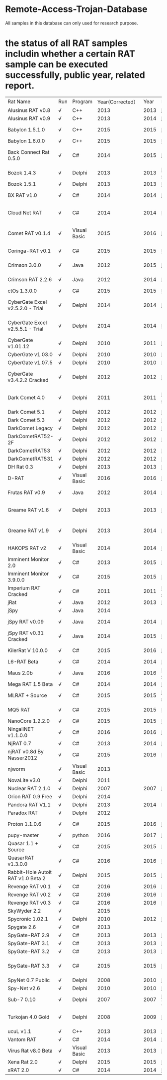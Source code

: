 # Remote-Access-Trojan-Database 

All samples in this database can only used for research purpose.

# the status of all RAT samples includin whether a certain RAT sample can be executed successfully, public year, related report.

|                                    |     |              |                 |      |                                                                                                                                                     |                                                                                                                                                                                                                                                                                                                                                                 | 
|------------------------------------|-----|--------------|-----------------|------|-----------------------------------------------------------------------------------------------------------------------------------------------------|-----------------------------------------------------------------------------------------------------------------------------------------------------------------------------------------------------------------------------------------------------------------------------------------------------------------------------------------------------------------| 
| Rat Name                           | Run | Program      | Year(Corrected） | Year | Link                                                                                                                                                | search terms                                                                                                                                                                                                                                                                                                                                                    | 
| Alusinus RAT v0.8                  | √   | C++          | 2013            | 2013 | https://www.symantec.com/connect/blogs/spanish-rat-can-be-used-remote-harassment                                                                    |                                                                                                                                                                                                                                                                                                                                                                 | 
| Alusinus RAT v0.9                  | √   | C++          | 2013            | 2014 | http://www.connect-trojan.net/2014/06/death-rat-v0.9-by-mr.wolf.html                                                                                |                                                                                                                                                                                                                                                                                                                                                                 | 
| Babylon 1.5.1.0                    | √   | C++          | 2015            | 2015 | https://www.nulled.to/topic/16071-babylon-rat-1510-cracked-by-alcatraz3222/                                                                         | https://www.google.com/search?biw=958&bih=975&tbs=cdr%3A1%2Ccd_max%3A12%2F31%2F2015&ei=BFplW4mkN5HT-QaOyKyADA&q=Babylon+1.5.1.0&oq=Babylon+1.5.1.0&gs_l=psy-ab.3...1376.1472.0.1695.2.2.0.0.0.0.0.0..0.0....0...1.1.64.psy-ab..2.0.0....0.Se2wDSAr7Wc                                                                                                           | 
| Babylon 1.6.0.0                    | √   | C++          | 2015            | 2015 | https://www.nulled.to/topic/43458-babylon-rat-1600-a-remote-control-system/                                                                         | https://www.google.com/search?q=Babylon+1.6.0.0&tbas=0&biw=958&bih=975&source=lnt&tbs=cdr%3A1%2Ccd_min%3A%2Ccd_max%3A12%2F31%2F2015&tbm=                                                                                                                                                                                                                        | 
| Back Connect Rat 0.5.0             | √   | C#           | 2014            | 2015 | http://www.connect-trojan.net/2015/02/back-connect-rat-0.5.0-demo-version.html                                                                      | https://www.google.com/search?biw=958&bih=975&tbs=cdr%3A1%2Ccd_max%3A12%2F31%2F2014&ei=PVllW5r0GYHWhwOD06W4Aw&q=Back+Connect+Rat+0.5.0&oq=Back+Connect+Rat+0.5.0&gs_l=psy-ab.3..35i39k1.3008.4493.0.4846.2.2.0.0.0.0.214.214.2-1.1.0....0...1.1.64.psy-ab..1.1.213....0.SN6vg6np_HA                                                                             | 
| Bozok 1.4.3                        | √   | Delphi       | 2013            | 2013 | https://www.fireeye.com/blog/threat-research/2013/10/know-your-enemy-tracking-a-rapidly-evolving-apt-actor.html                                     |                                                                                                                                                                                                                                                                                                                                                                 | 
| Bozok 1.5.1                        | √   | Delphi       | 2013            | 2013 | http://freehack-tools.blogspot.com/2013/12/bozok-rat-15.html                                                                                        |                                                                                                                                                                                                                                                                                                                                                                 | 
| BX RAT v1.0                        | √   | C#           | 2014            | 2014 | http://www.connect-trojan.net/2015/01/bx-rat-v1.0.html                                                                                              | https://www.google.com/search?biw=955&bih=975&tbs=cdr%3A1%2Ccd_max%3A12%2F31%2F2016&ei=JFhlW5jeGMiA-QaKrrLwDw&q=%22BX+RAT+v1.0%22&oq=%22BX+RAT+v1.0%22&gs_l=psy-ab.12...55426.55426.0.56446.1.1.0.0.0.0.284.284.2-1.1.0....0...1.1.64.psy-ab..0.0.0....0.HwqvP8b_rDI                                                                                            | 
| Cloud Net RAT                      | √   | C#           | 2014            | 2014 | https://ifud.ws/threads/cloud-net-rat-beta-quick-run-through-video-new-rat.5311/                                                                    | https://www.google.com/search?biw=955&bih=975&tbs=cdr%3A1%2Ccd_max%3A12%2F31%2F2016&ei=wVdlW5zcG8jdhwOux7vwBg&q=%22Cloud+Net+RAT%22&oq=%22Cloud+Net+RAT%22&gs_l=psy-ab.12..0i30k1.73814.73814.0.74748.1.1.0.0.0.0.301.301.3-1.1.0....0...1.1.64.psy-ab..0.1.299....0.Zl14zTeBtNo                                                                                | 
| Comet RAT v0.1.4                   | √   | Visual Basic | 2015            | 2016 | http://www.connect-trojan.net/2016/04/comet-rat-v0.1.4.0-source-code-by-scream.html                                                                 | https://www.google.com/search?biw=955&bih=975&tbs=cdr%3A1%2Ccd_max%3A12%2F31%2F2016&ei=oVdlW5v-FNjn-Qac75nYCA&q=%22Comet+RAT+v0.1.4%22&oq=%22Comet+RAT+v0.1.4%22&gs_l=psy-ab.12..0i30k1l2.30197.30197.0.30994.1.1.0.0.0.0.275.275.2-1.1.0....0...1.1.64.psy-ab..0.1.273....0.ocXkT9hWvJ0                                                                        | 
| Coringa-RAT v0.1                   | √   | C#           | 2015            | 2015 | http://www.connect-trojan.net/2015/12/coringa-rat-v0.1-by-sooft-t.html                                                                              | https://www.google.com/search?biw=955&bih=975&tbs=cdr%3A1%2Ccd_max%3A12%2F31%2F2016&ei=G1dlW_nkDZDs-Qbb2p3YAQ&q=%22Coringa-RAT+v0.1%22&oq=%22Coringa-RAT+v0.1%22&gs_l=psy-ab.12...132149.132149.0.133119.1.1.0.0.0.0.308.308.3-1.1.0....0...1.1.64.psy-ab..0.0.0....0.vQjVsICDwKY                                                                               | 
| Crimson 3.0.0                      | √   | Java         | 2012            | 2015 | https://www.veronicavaleros.com/blog/2018/3/12/a-study-of-rats-third-timeline-iteration                                                                                                        | https://www.google.com/search?biw=955&bih=975&ei=2lVlW8_lNtqdhwP0zZtY&q=%22Crimson+RAT+2.2.6%22&oq=%22Crimson+RAT+2.2.6%22&gs_l=psy-ab.12...55175.55175.0.56298.1.1.0.0.0.0.190.190.0j1.1.0....0...1.1.64.psy-ab..0.0.0....0.mPRPWOas9M4                                                                                                                        | 
| Crimson RAT 2.2.6                  | √   | Java         | 2012            | 2014 | https://www.veronicavaleros.com/blog/2018/3/12/a-study-of-rats-third-timeline-iteration                                                                                          | https://www.google.com/search?biw=955&bih=975&ei=2lVlW8_lNtqdhwP0zZtY&q=%22Crimson+RAT+2.2.6%22&oq=%22Crimson+RAT+2.2.6%22&gs_l=psy-ab.12...55175.55175.0.56298.1.1.0.0.0.0.190.190.0j1.1.0....0...1.1.64.psy-ab..0.0.0....0.mPRPWOas9M4                                                                                                                        | 
| ctOs 1.3.0.0                       | √   | C#           | 2015            | 2015 | https://www.nulled.to/topic/37228-ctos-1300-cracked-by-alcatraz3222/                                                                                | https://www.google.com/search?q=%22ctOs+1.3.0.0%22&ei=1VVlW5inO8vm-AbswYLoCA&start=0&sa=N&biw=955&bih=975                                                                                                                                                                                                                                                       | 
| CyberGate Excel v2.5.2.0 - Trial   | √   | Delphi       | 2014            | 2014 | http://www.connect-trojan.net/2014/10/cybergate-excel-v2.5.2.0-trial.html                                                                           | https://www.google.com/search?source=hp&ei=CVVlW5brB4if8QWyx6XABg&q=%22cybergate+excel+v2.5.5.1+-trial%22&oq=%22cybergate+excel+v2.5.5.1+-trial%22&gs_l=psy-ab.3...5642.16422.0.16551.38.29.0.0.0.0.527.3941.0j3j4j4j1j1.14.0....0...1.1.64.psy-ab..24.9.2453.6..0j35i39k1j0i67k1j0i131k1j0i10k1j0i203k1j0i20i263k1j0i22i30k1j33i21k1j33i160k1.174.sO07bB6qkIk  | 
| CyberGate Excel v2.5.5.1 - Trial   | √   | Delphi       | 2014            | 2014 | http://www.connect-trojan.net/2014/10/cybergate-excel-v2.5.5.1-trial.html                                                                           | https://www.google.com/search?source=hp&ei=CVVlW5brB4if8QWyx6XABg&q=%22cybergate+excel+v2.5.5.1+-trial%22&oq=%22cybergate+excel+v2.5.5.1+-trial%22&gs_l=psy-ab.3...5642.16422.0.16551.38.29.0.0.0.0.527.3941.0j3j4j4j1j1.14.0....0...1.1.64.psy-ab..24.9.2453.6..0j35i39k1j0i67k1j0i131k1j0i10k1j0i203k1j0i20i263k1j0i22i30k1j33i21k1j33i160k1.174.sO07bB6qkIk  | 
| CyberGate v1.01.12                 | √   | Delphi       | 2010            | 2011 | https://underc0de.org/foro/tutoriales-y-manuales/lista-de-nombres-de-troyanos/                                                                      | https://www.google.com/search?q=CyberGate+v1.01.12&biw=1929&bih=995&source=lnt&tbs=cdr%3A1%2Ccd_min%3A%2Ccd_max%3A12%2F31%2F2011&tbm=                                                                                                                                                                                                                           | 
| CyberGate v1.03.0                  | √   | Delphi       | 2010            | 2010 | http://hackstutorial.blogspot.com/2010/03/cybergate-v1030-public-version.html                                                                       | https://www.google.com/search?q=%E2%80%9CCyberGate+v1.03.0%E2%80%9D&tbas=0&source=lnt&sa=X&ved=0ahUKEwj-tru46dLcAhULdt4KHUAvBmkQpwUIHg&biw=1929&bih=995                                                                                                                                                                                                         | 
| CyberGate v1.07.5                  | √   | Delphi       | 2010            | 2010 | http://omihacker.blogspot.com/p/cybergate-tutorial-and-free-download.html                                                                           | https://www.google.com/search?q=%E2%80%9CCyberGate+v1.07.5%E2%80%9D&biw=1929&bih=995&source=lnt&tbs=cdr%3A1%2Ccd_min%3A%2Ccd_max%3A12%2F31%2F2010&tbm=                                                                                                                                                                                                          | 
| CyberGate v3.4.2.2 Cracked         | √   | Delphi       | 2012            | 2012 | https://www.indetectables.net/viewtopic.php?t=43816                                                                                                 | https://www.google.com/search?biw=1929&bih=995&tbs=cdr%3A1%2Ccd_max%3A12%2F31%2F2012&ei=a0xlW-6HB9avoATg57fADA&q=%E2%80%9CCyberGate+v3.4.2.2+Cracked%E2%80%9D&oq=%E2%80%9CCyberGate+v3.4.2.2+Cracked%E2%80%9D&gs_l=psy-ab.3...149419.149419.0.150754.1.1.0.0.0.0.0.0..0.0....0...1.1.64.psy-ab..1.0.0....0.Hm_6H3HKoh8                                          | 
| Dark Comet 4.0                     | √   | Delphi       | 2011            | 2011 | https://webcache.googleusercontent.com/search?q=cache:xLGEBiuWukgJ:https://hackforums.net/showthread.php%3Ftid%3D1745442+&cd=2&hl=en&ct=clnk&gl=hk  | https://www.google.com/search?biw=1929&bih=995&tbs=cdr%3A1%2Ccd_max%3A12%2F31%2F2012&ei=HExlW5_3I5Ds-Qbb2p3YAQ&q=%E2%80%9CDark+Comet+4.0%E2%80%9D&oq=%E2%80%9CDark+Comet+4.0%E2%80%9D&gs_l=psy-ab.3..0i13i30k1j0i8i13i30k1l2j0i13i30k1j0i8i13i30k1.74152.77114.0.77337.8.8.0.0.0.0.274.708.2-3.3.0....0...1.1j4.64.psy-ab..5.3.705...0i22i10i30k1.0.3BJ1pOy9-iQ | 
| Dark Comet 5.1                     | √   | Delphi       | 2012            | 2012 | http://techattacks4u.blogspot.com/2012/12/using-dark-comet-rat-v51-free-download.html                                                               | https://www.google.com/search?q=Dark+Comet+5.1&tbs=cdr:1,cd_max:12/31/2012&ei=BkxlW46YJ8Lt-Qbd-rCgCQ&start=10&sa=N&biw=1929&bih=995                                                                                                                                                                                                                             | 
| Dark Comet 5.3                     | √   | Delphi       | 2012            | 2012 | https://www.indetectables.net/viewtopic.php?t=41696                                                                                                 | https://www.indetectables.net/viewtopic.php?t=41696                                                                                                                                                                                                                                                                                                             | 
| DarkComet Legacy                   | √   | Delphi       | 2012            | 2012 | https://sinister.ly/Thread-DarkComet-RAT-Huge-Collections                                                                                           |                                                                                                                                                                                                                                                                                                                                                                 | 
| DarkCometRAT52-2F                  | √   | Delphi       | 2012            | 2012 | https://www.dev-point.com/vb/threads/325953/                                                                                                        | https://www.google.com/search?q=%E2%80%9CDarkCometRAT52-2F%E2%80%9D&biw=1929&bih=995&source=lnt&tbs=cdr%3A1%2Ccd_min%3A%2Ccd_max%3A12%2F31%2F2012&tbm=                                                                                                                                                                                                          | 
| DarkCometRAT53                     | √   | Delphi       | 2012            | 2012 | https://sinister.ly/Thread-DarkComet-RAT-Huge-Collections                                                                                           |                                                                                                                                                                                                                                                                                                                                                                 | 
| DarkCometRAT531                    | √   | Delphi       | 2012            | 2012 | https://archive.org/details/DarkCometRAT531                                                                                                         |                                                                                                                                                                                                                                                                                                                                                                 | 
| DH Rat 0.3                         | √   | Delphi       | 2013            | 2013 | https://www.indetectables.net/viewtopic.php?t=48531                                                                                                 | https://www.google.com.hk/search?q=%22DH+Rat+0.3%22&safe=active&ei=KG5lW53vO4WC-QaOg5jgBw&start=10&sa=N&biw=960&bih=975                                                                                                                                                                                                                                         | 
| D-RAT                              | √   | Visual Basic | 2016            | 2016 | https://github.com/mwsrc/D-RAT                                                                                                                      | https://www.google.com/search?q=%22D-RAT%E2%80%9C&tbas=0&source=lnt&sa=X&ved=0ahUKEwj9jJDM4dLcAhWKd94KHdiIB04QpwUIHg&biw=1929&bih=995                                                                                                                                                                                                                           | 
| Frutas RAT v0.9                    | √   | Java         | 2012            | 2014 | https://www.first.org/resources/papers/conf2016/FIRST-2016-122.pdf                                                                                          | https://www.google.com/search?newwindow=1&rlz=1C1CHBF_zh-TWUS851US851&q=Frutas+rat+%222011%22&sa=X&ved=2ahUKEwjD-JzJ9s_iAhVH7qwKHc4HCZoQ5t4CMAh6BAgDEAY&biw=1920&bih=969                                                                                                                                                                                                                 | 
| Greame RAT v1.6                    | √   | Delphi       | 2013            | 2013 | http://www.connect-trojan.net/2013/09/greame-rat-v1.6.html                                                                                          | https://www.google.com/search?biw=1929&bih=995&tbs=cdr%3A1%2Ccd_max%3A12%2F31%2F2014&ei=7URlW9iKJM7dhwPLqKzoBw&q=%22Greame+RAT+v1.6%E2%80%9C&oq=%22Greame+RAT+v1.6%E2%80%9C&gs_l=psy-ab.3..0i10i30k1.104737.104832.0.105237.2.2.0.0.0.0.257.257.2-1.1.0....0...1.1.64.psy-ab..1.1.256....0.0rfuEt9P5Bo                                                          | 
| Greame RAT v1.9                    | √   | Delphi       | 2013            | 2014 | http://www.connect-trojan.net/2014/03/greame-rat-v1.9-by-greyme-codersc.html                                                                        | https://www.google.com/search?biw=1929&bih=995&tbs=cdr%3A1%2Ccd_max%3A12%2F31%2F2014&ei=h0RlW42bKsPWhwOH04tA&q=%22Greame+RAT+v1.9%E2%80%9C&oq=%22Greame+RAT+v1.9%E2%80%9C&gs_l=psy-ab.12..0i10i30k1.82890.82890.0.84533.1.1.0.0.0.0.226.226.2-1.1.0....0...1.1.64.psy-ab..0.1.224....0.o0WGFlpGGPU                                                              | 
| HAKOPS RAT v2                      | √   | Visual Basic | 2014            | 2014 | https://www.youtube.com/watch?v=sUTyfXdloYE                                                                                                         | https://www.google.com/search?q=%22HAKOPS+RAT+v2%E2%80%9C&biw=1929&bih=995&source=lnt&tbs=cdr%3A1%2Ccd_min%3A%2Ccd_max%3A12%2F31%2F2014&tbm=                                                                                                                                                                                                                    | 
| Imminent Monitor 2.0               | √   | C#           | 2013            | 2015 | http://paulogoncalvesoficial.blogspot.com/2015/06/imminent-monitor-2008-cracked.html                                                                | https://www.google.com/search?q=%22Imminent+Monitor+2.0%E2%80%9C&tbas=0&source=lnt&sa=X&ved=0ahUKEwjh-7L83tLcAhVCMN4KHcEoC68QpwUIHg&biw=1929&bih=995                                                                                                                                                                                                            | 
| Imminent Monitor 3.9.0.0           | √   | C#           | 2015            | 2015 | http://www.connect-trojan.net/2015/03/imminent-monitor-3.9.0.0-cracked-by-Alcatraz-and-yq8.html                                                     | https://www.google.com/search?q=%22Imminent+Monitor+3.9.0.0%22&biw=1929&bih=995&source=lnt&tbs=cdr%3A1%2Ccd_min%3A%2Ccd_max%3A12%2F31%2F2015&tbm=                                                                                                                                                                                                               | 
| Imperium RAT Cracked               | √   | C#           | 2011            | 2011 | https://webcache.googleusercontent.com/search?q=cache:aqz-qh7ZJRYJ:https://hackforums.net/showthread.php%3Ftid%3D2030061+&cd=12&hl=en&ct=clnk&gl=hk | https://www.google.com/search?q=%22jRat%22&tbas=0&source=lnt&sa=X&ved=0ahUKEwjxjabY29LcAhVbdt4KHQ5iCp4QpwUIHg&biw=1929&bih=995                                                                                                                                                                                                                                  | 
| jRat                               | √   | Java         | 2012            | 2013 | https://jrat.io/changelog                                                                                                                           | https://www.google.com/search?q=%22jRat%22&tbas=0&source=lnt&sa=X&ved=0ahUKEwjxjabY29LcAhVbdt4KHQ5iCp4QpwUIHg&biw=1929&bih=995                                                                                                                                                                                                                                  | 
| jSpy                               | √   | Java         | 2014            |      |                                                                                                                                                     |                                                                                                                                                                                                                                                                                                                                                                 | 
| jSpy RAT v0.09                     | √   | Java         | 2014            | 2014 | http://www.connect-trojan.net/2014/06/jspy-rat-v0.09.html                                                                                           | https://www.google.com/search?biw=1929&bih=995&ei=vz1lW8eHEI2JoATj1LXAAw&q=%22jSpy+RAT+v0.09%22&oq=%22jSpy+RAT+v0.09%22&gs_l=psy-ab.3..0i30k1.66482.68798.0.69671.2.2.0.0.0.0.304.502.0j1j0j1.2.0....0...1.1.64.psy-ab..0.2.499...0i13i30k1.0.GjDXmw0WKIA                                                                                                       | 
| jSpy RAT v0.31 Cracked             | √   | Java         | 2014            | 2015 | http://www.connect-trojan.net/2015/02/jspy-rat-v0.31-cracked.html                                                                                   | https://www.google.com/search?q=%22jSpy+RAT+v0.31%22&ei=jT1lW53vAY3u-QajlYmICQ&start=0&sa=N&biw=1929&bih=995                                                                                                                                                                                                                                                    | 
| KilerRat V 10.0.0                  | √   | C#           | 2015            | 2016 | https://www.rekings.com/kilerrat-v-10-0-0/                                                                                                          | https://www.google.com/search?biw=1929&bih=995&ei=GzxlW8b3NZPk-AaAq4KgCQ&q=%22KilerRat+V+10.0.0%22&oq=%22KilerRat+V+10.0.0%22&gs_l=psy-ab.12...92580.92580.0.93589.1.1.0.0.0.0.355.355.3-1.1.0....0...1.1.64.psy-ab..0.0.0....0.q0GyHfnnKt8                                                                                                                     | 
| L6-RAT Beta                        | √   | C#           | 2014            | 2014 | https://www.cyber-warrior.org/Forum/l6-rat-beta_515214,0.cwx                                                                                        | https://www.google.com/search?q=%22L6-RAT+Beta%22&tbas=0&ei=1DtlW8iZB9qdhwP0zZtY&start=0&sa=N&biw=1929&bih=995                                                                                                                                                                                                                                                  | 
| Maus 2.0b                          | √   | Java         | 2016            | 2016 | https://webcache.googleusercontent.com/search?q=cache:YmXUJ6wZvscJ:https://hackforums.net/showthread.php%3Ftid%3D5488922+&cd=2&hl=en&ct=clnk&gl=hk  | https://www.google.com/search?q=%22Maus+2.0b%22&tbas=0&biw=1929&bih=995&source=lnt&tbs=cdr%3A1%2Ccd_min%3A%2Ccd_max%3A12%2F31%2F2016&tbm=                                                                                                                                                                                                                       | 
| Mega RAT 1.5 Beta                  | √   | C#           | 2014            | 2014 | http://www.connect-trojan.net/2014/11/mega-rat-1.5-beta.html                                                                                        | https://www.google.com/search?q=%22Mega+RAT+1.5+Beta%22&biw=1929&bih=995&source=lnt&tbs=cdr%3A1%2Ccd_min%3A%2Ccd_max%3A12%2F31%2F2014&tbm=                                                                                                                                                                                                                      | 
| MLRAT + Source                     | √   | C#           | 2015            | 2015 | https://webcache.googleusercontent.com/search?q=cache:vXEBAhvyGCAJ:https://hackforums.net/showthread.php%3Ftid%3D4959187+&cd=1&hl=en&ct=clnk&gl=hk  | https://www.google.com/search?q=%22MLRAT%22&biw=1929&bih=995&source=lnt&tbs=cdr%3A1%2Ccd_min%3A%2Ccd_max%3A12%2F31%2F2015&tbm=                                                                                                                                                                                                                                  | 
| MQ5 RAT                            | √   | C#           | 2015            | 2015 | http://ashiyane.org/forums/showthread.php?163096-MQ5-RAT-Tutorial                                                                                   | https://www.google.com/search?biw=1929&bih=995&ei=iDhlW5TmK8z4hwPR44TgDg&q=%22MQ5+RAT%22&oq=%22MQ5+RAT%22&gs_l=psy-ab.3...588.588.0.2184.1.1.0.0.0.0.0.0..0.0....0...1.1.64.psy-ab..1.0.0....0.XnyivXwomjw                                                                                                                                                      | 
| NanoCore 1.2.2.0                   | √   | C#           | 2015            | 2015 | https://www.cyberintelligence.in/nanocore-rat-the-latest-in-market-and-available-for-free/                                                          | https://www.google.com/search?q=%22NanoCore+1.2.2.0%22&biw=1929&bih=995&source=lnt&tbs=cdr%3A1%2Ccd_min%3A%2Ccd_max%3A6%2F30%2F2015&tbm=                                                                                                                                                                                                                        | 
| NingaliNET v1.1.0.0                | √   | C#           | 2016            | 2016 | http://paulogoncalvesoficial.blogspot.com/2016/11/ningalinet-v1100.html                                                                             | https://www.google.com/search?q=%22NingaliNET+v1.1.0.0%22&biw=1929&bih=995&source=lnt&tbs=cdr%3A1%2Ccd_min%3A%2Ccd_max%3A12%2F31%2F2016&tbm=                                                                                                                                                                                                                    | 
| NjRAT 0.7                          | √   | C#           | 2013            | 2014 | https://www.socialdub.com/topico/fixo-software-espiao/54297                                                                                         | https://www.google.com/search?q=%22NjRAT+0.7%22&biw=2513&bih=1321&source=lnt&tbs=cdr%3A1%2Ccd_min%3A%2Ccd_max%3A12%2F31%2F2012&tbm=                                                                                                                                                                                                                             | 
| njRAT v0.8d By Nasser2012          | √   | C#           | 2015            | 2016 | https://www.youtube.com/watch?v=3L0_HB9StLE                                                                                                         | https://www.google.com/search?q=%22njRAT+v0.8d+By+Nasser2012%22&tbs=cdr:1,cd_max:12/31/2016&ei=-vdjW9WxCtaD-Qbq65KoCQ&start=0&sa=N&biw=2513&bih=1321                                                                                                                                                                                                            | 
| njworm                             | √   | Visual Basic | 2013            |      |                                                                                                                                                     |                                                                                                                                                                                                                                                                                                                                                                 | 
| NovaLite v3.0                      | √   | Delphi       | 2011            |      |                                                                                                                                                     |                                                                                                                                                                                                                                                                                                                                                                 | 
| Nuclear RAT 2.1.0                  | √   | Delphi       | 2007            | 2007 | https://foro.elhacker.net/analisis_y_diseno_de_malware/nuclear_rat_210_en_espanol-t185367.0.html                                                    | https://www.google.com/search?q=%22Nuclear+RAT+2.1.0%22&biw=2513&bih=1321&source=lnt&tbs=cdr%3A1%2Ccd_min%3A%2Ccd_max%3A12%2F31%2F2007&tbm=                                                                                                                                                                                                                     | 
| Orion RAT 0.9 Free                 | √   | Delphi       | 2014            |      |                                                                                                                                                     |                                                                                                                                                                                                                                                                                                                                                                 | 
| Pandora RAT V1.1                   | √   | Delphi       | 2013            | 2014 | http://www.tapaz.net/downloads.php?cat_id=8&download_id=116                                                                                         | https://www.google.com/search?q=%22Pandora+RAT+V1.1%22&tbs=cdr:1,cd_max:12/31/2016&ei=_PRjW-GoDoiJoATHj6D4DA&start=10&sa=N&filter=0&biw=2513&bih=1321                                                                                                                                                                                                           | 
| Paradox RAT                        | √   | Delphi       | 2012            |      |                                                                                                                                                     |                                                                                                                                                                                                                                                                                                                                                                 | 
| Proton 1.1.0.6                     | √   | C#           | 2015            | 2016 | https://chomikuj.pl/Szymon380/Programy/Windows/Leakforums.net+RAT+Pack/Proton+1.1.0.6,5648550415.rar(archive)                                       | https://www.google.com/search?biw=2513&bih=1321&ei=cPNjW8qtBpbi-Abh7Jow&q=%22Proton+1.1.0.6%22&oq=%22Proton+1.1.0.6%22&gs_l=psy-ab.3...2985.3702.0.3879.2.2.0.0.0.0.235.235.2-1.1.0....0...1.1.64.psy-ab..1.0.0....0.cBgQwxDa_DE                                                                                                                                | 
| pupy-master                        | √   | python       | 2016            | 2017 | https://github.com/n1nj4sec/pupy/tags                                                                                                               |                                                                                                                                                                                                                                                                                                                                                                 | 
| Quasar 1.1 + Source                | √   | C#           | 2015            | 2015 | https://github.com/quasar/QuasarRAT/releases                                                                                                        |                                                                                                                                                                                                                                                                                                                                                                 | 
| QuasarRAT v1.3.0.0                 | √   | C#           | 2016            | 2016 | https://github.com/quasar/QuasarRAT/releases                                                                                                        |                                                                                                                                                                                                                                                                                                                                                                 | 
| Rabbit-Hole Autoit RAT v1.0 Beta 2 | √   | Delphi       | 2015            | 2015 | http://www.connect-trojan.net/2015/03/rabbit-hole-autoit-rat-v1.0-beta-2.html                                                                       | https://www.google.com/search?biw=2513&bih=1321&ei=zuRjW9PTMsOchwObkqTIAg&q=%22Rabbit-Hole+Autoit+RAT+v1.0+Beta+2%22&oq=%22Rabbit-Hole+Autoit+RAT+v1.0+Beta+2%22&gs_l=psy-ab.3...0.0.0.8808.0.0.0.0.0.0.0.0..0.0....0...1..64.psy-ab..0.0.0....0.4MEyKaAhiFw                                                                                                    | 
| Revenge RAT v0.1                   | √   | C#           | 2016            | 2016 | https://www.easyaq.com/news/638353972.shtml                                                                                                         |                                                                                                                                                                                                                                                                                                                                                                 | 
| Revenge RAT v0.2                   | √   | C#           | 2016            | 2016 | https://www.easyaq.com/news/638353972.shtml                                                                                                         |                                                                                                                                                                                                                                                                                                                                                                 | 
| Revenge RAT v0.3                   | √   | C#           | 2016            | 2016 | https://www.youtube.com/watch?v=SgfysDfACpE                                                                                                         |                                                                                                                                                                                                                                                                                                                                                                 | 
| SkyWyder 2.2                       | √   |              | 2015            |      |                                                                                                                                                     |                                                                                                                                                                                                                                                                                                                                                                 | 
| Spycronic 1.02.1                   | √   | Delphi       | 2010            | 2012 | https://www.123vid.net/video/spycronic-v1021-troyano-2016+androidrat-ff9b8f541bb6e1da731139.html                                                    | https://www.google.com.hk/search?q=%22Spycronic+v1021%22&safe=active&tbs=qdr:1,sbd:1&ei=B-FjW4SnCdLAoASesZCQBA&start=10&sa=N&filter=0&biw=1873&bih=961                                                                                                                                                                                                          | 
| Spygate 2.6                        | √   | C#           | 2013            |      |                                                                                                                                                     |                                                                                                                                                                                                                                                                                                                                                                 | 
| SpyGate-RAT 2.9                    | √   | C#           | 2013            | 2013 | http://spygate-rat.blogspot.com/?view=timeslide                                                                                                     |                                                                                                                                                                                                                                                                                                                                                                 | 
| SpyGate-RAT 3.1                    | √   | C#           | 2013            | 2013 | http://spygate-rat.blogspot.com/?view=timeslide                                                                                                     |                                                                                                                                                                                                                                                                                                                                                                 | 
| SpyGate-RAT 3.2                    | √   | C#           | 2013            | 2013 | http://spygate-rat.blogspot.com/?view=timeslide                                                                                                     |                                                                                                                                                                                                                                                                                                                                                                 | 
| SpyGate-RAT 3.3                    | √   | C#           | 2015            | 2015 | https://docs.google.com/document/d/1qx8UY83mfpuDLgClhEvsTv83obUdcgaIvYKv7voWk9g                                                                     | https://www.google.com.hk/search?safe=active&biw=1873&bih=961&tbs=qdr%3A1%2Csbd%3A1&ei=pd1jW_68Do_dhwOWxqKwAQ&q=%22SpyGate+RAT+3.3%22&oq=%22SpyGate+RAT+3.3%22&gs_l=psy-ab.3...0.0.0.7682.0.0.0.0.0.0.0.0..0.0....0...1..64.psy-ab..0.0.0....0.m0bTMtcDMQk                                                                                                      | 
| SpyNet 0.7 Public                  | √   | Delphi       | 2008            | 2010 | https://www.youtube.com/watch?v=OP2a6D8vpa8&feature=youtu.be                                                                                        | http://giuliodagostino.com/product/spynet-0-7-public/                                                                                                                                                                                                                                                                                                           | 
| Spy-Net v2.6                       | √   | Delphi       | 2010            | 2010 | https://www.youtube.com/watch?v=3AHim0QlLqw                                                                                                         | https://www.google.com.hk/search?q=%22Spy-Net+v2.6%22&safe=active&biw=1873&bih=961&source=lnt&tbs=sbd%3A1%2Ccdr%3A1%2Ccd_min%3A%2Ccd_max%3A12%2F31%2F2014&tbm=                                                                                                                                                                                                  | 
| Sub-7 0.10                         | √   | Delphi       | 2007            | 2007 | https://webcache.googleusercontent.com/search?q=cache:3lH2q64-Tv0J:https://hackforums.net/showthread.php%3Ftid%3D169265+&cd=20&hl=en&ct=clnk&gl=hk  | https://www.google.com.hk/search?q=%22Sub7+0.10%22&safe=active&tbs=qdr:1,sbd:1&ei=189jW8bQHYv2wAOC-J_wDw&start=10&sa=N&filter=0&biw=1873&bih=961                                                                                                                                                                                                                | 
| Turkojan 4.0 Gold                  | √   | Delphi       | 2008            | 2009 | https://www.youtube.com/watch?v=_pN1B80_BKc                                                                                                         | https://www.google.com.hk/search?safe=active&biw=1873&bih=961&tbs=sbd%3A1%2Ccdr%3A1%2Ccd_max%3A12%2F31%2F2018&ei=AsFjW_TCB86EoATsgJWoDg&q=%E2%80%9DTurkojan+4.0+Gold%E2%80%9C+-ray&oq=%E2%80%9DTurkojan+4.0+Gold%E2%80%9C+-ray&gs_l=psy-ab.12...1226930.1226930.0.1227870.1.1.0.0.0.0.452.452.4-1.1.0....0...1.1.64.psy-ab..0.0.0....0.y78bXBbHI6I              | 
| ucuL v1.1                          | √   | C++          | 2013            | 2013 | https://www.youtube.com/watch?v=VYFwMqbWstU                                                                                                         | https://www.google.com.hk/search?q=%22ucuL+v1.1%22&safe=active&tbs=qdr:1,sbd:1&ei=ys1jW46zFcjchwOM1YDoCQ&start=10&sa=N&filter=0&biw=1873&bih=961                                                                                                                                                                                                                | 
| Vantom RAT                         | √   | C#           | 2014            | 2014 | https://hostr.co/tKNX4ykH3rM5                                                                                                                       | https://www.google.com.hk/search?q=%22Vantom+RAT%22&safe=active&tbs=sbd:1,cdr:1,cd_min:12/31/2013,cd_max:7/31/2014&ei=jM1jW8TiL8H7-Qbb55PYDg&start=0&sa=N&biw=1873&bih=961                                                                                                                                                                                      | 
| Virus Rat v8.0 Beta                | √   | Visual Basic | 2013            | 2013 | https://www.youtube.com/watch?v=hb9VNVwueNE                                                                                                         | https://www.google.com.hk/search?q=%E2%80%9DVirus+Rat+v8.0+Beta%E2%80%9C+-ray&safe=active&biw=1873&bih=961&source=lnt&tbs=sbd%3A1%2Ccdr%3A1%2Ccd_min%3A%2Ccd_max%3A7%2F1%2F2015&tbm=                                                                                                                                                                            | 
| Xena Rat 2.0                       | √   | Delphi       | 2015            | 2015 | https://www.nulled.to/topic/1723-xena-rat-200-cracked-by-0x22-insane-stability-speedsdelphi/                                                        | https://www.google.com.hk/search?q=%E2%80%9DXena+Rat+2.0%E2%80%9C+-ray&safe=active&tbs=sbd:1,cdr:1,cd_max:6/31/2015&filter=0&biw=1873&bih=961                                                                                                                                                                                                                   | 
| xRAT 2.0                           | √   | C#           | 2014            | 2014 | https://hackforums.net/showthread.php?tid=4107161                                                                                                   | https://www.google.com.hk/search?q=%E2%80%9DxRAT+2.0%E2%80%9C+-ray&safe=active&source=lnt&tbs=sbd%3A1%2Ccdr%3A1%2Ccd_min%3A%2Ccd_max%3A12%2F31%2F2014&tbm=                                                                                                                                                                                                      | 
